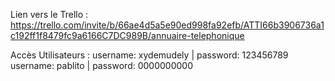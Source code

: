 Lien vers le Trello : https://trello.com/invite/b/66ae4d5a5e90ed998fa92efb/ATTI66b3906736a1c192ff1f8479fc9a6166C7DC989B/annuaire-telephonique

Accès Utilisateurs : username: xydemudely | password: 123456789
		                 username: pablito | password: 0000000000
